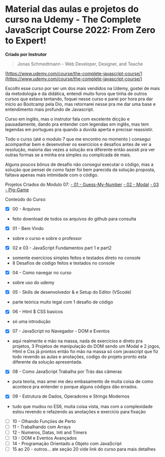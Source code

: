 # Material das aulas e projetos do curso na Udemy - The Complete JavaScript Course 2022: From Zero to Expert!

**Criado por Instrutor**

> Jonas Schmedtmann - Web Developer, Designer, and Teache

[https://www.udemy.com/course/the-complete-javascript-course/](https://www.udemy.com/course/the-complete-javascript-course/)

Escolhi esse curso por ser um dos mais vendidos na Udemy, gostei de mais da metodologia e da didática, entendi muito furos que tinha de outros cursos que estava tentando, foquei nesse curso e parei por hora pra dar inicio ao Bootcamp pela Dio, mas retornarei nesse pra me dar uma base e entendimento mais profundo de Javascript.

Curso em inglês, mas o instrutor fala com excelente dicção e pausadamente, dando pra entender com legendas em inglês, mas tem legendas em portugues pra quando a duvida aperta e precisar reassistir.

Todo o curso (até o modulo 7 que me encontro no momento ) consegui acompanhar bem e desenvolver os exercícios e desafios antes de ver a resolução, maioria das vezes a solução era diferente então assisti pra ver outras formas se a minha era simples ou complicada de mais.

Alguns poucos bônus de desafio não consegui executar o código, mas a solução que pensei de como fazer foi bem parecida da solução proposta, faltava apenas mais intimidade com o código.

Projetos Criados do Modulo 07:
[- 01 - Guess-My-Number](https://github.com/Thander21/The-Complete-JavaScript/tree/master/07%20-%20Projeto%2001%20-%20Guess-My-Number)
[- 02 - Modal](https://github.com/Thander21/The-Complete-JavaScript/tree/master/07%20-%20Projeto%2002%20-%20%20Modal)
[- 03 - Pig-Game](https://github.com/Thander21/The-Complete-JavaScript/tree/master/07%20-%20Projeto%2003%20-%20Pig-Game)

Conteúdo do Curso:

- [x] 00 - Arquivos
- feito download de todos os arquivos do github para consulta
- [x] 01 - Bem Vindo
- sobre o curso e sobre o professor
- [x] 02 e 03 - JavaScript Fundamentos part 1 e part2
- somente exercícios simples feitos e testados direto no console
- 8 Desafios de código feitos e testados no console
- [x] 04 - Como navegar no curso
- sobre uso do udemy
- [x] 05 - Skills de desenvolvedor & e Setup do Editor (VScode)
- parte teórica muito legal com 1 desafio de código
- [x] 06 - Html $ CSS basicos
- só uma introdução
- [x] 07 - JavaScript no Navegador - DOM e Eventos
- aqui realmente e mão na massa, nada de exercicios e direto pra projetos, 3 Projetos de manipulação do DOM sendo um Modal e 2 jogos, Html e Css já prontos então foi mão na massa só com javascript que fiz todo revendo as aulas e anotações, codigo do projeto pronto esta diferente da solução apresentada.
- [x] 08 - Como JavaScript Trabalha por Trás das câmeras
- pura teoria, mas amei me deu embasamento de muita coisa de como acontece pra entender o porque alguns códigos dão errados.
- [x] 09 - Estrutura de Dados, Operadores e Strings Modernos
- tudo que mudou no ES6, muita coisa vista, mas com a complexidade estou revendo e refazendo as anotações e exercício para fixação
- [ ] 10 - Olhando Funções de Perto
- [ ] 11 - Trabalhando com Arrays
- [ ] 12 - Numeros, Datas, Inti and Timers
- [ ] 13 - DOM e Eventos Avançados
- [ ] 14 - Programação Orientado a Objeto com JavaScript
- [ ] 15 ao 20 - outros... ate seção 20 vide link do curso para mais detalhes
